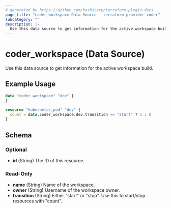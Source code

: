 ```yaml
---
# generated by https://github.com/hashicorp/terraform-plugin-docs
page_title: "coder_workspace Data Source - terraform-provider-coder"
subcategory: ""
description: |-
  Use this data source to get information for the active workspace build.
---
```


# coder_workspace (Data Source)

Use this data source to get information for the active workspace build.

## Example Usage

```terraform
data "coder_workspace" "dev" {
}

resource "kubernetes_pod" "dev" {
  count = data.coder_workspace.dev.transition == "start" ? 1 : 0
}
```

<!-- schema generated by tfplugindocs -->
## Schema

### Optional

- **id** (String) The ID of this resource.

### Read-Only

- **name** (String) Name of the workspace.
- **owner** (String) Username of the workspace owner.
- **transition** (String) Either "start" or "stop". Use this to start/stop resources with "count".


